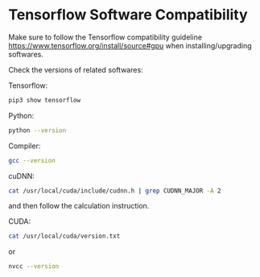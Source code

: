 # Tensorflow Software Compatibility 

Make sure to follow the Tensorflow compatibility guideline https://www.tensorflow.org/install/source#gpu when installing/upgrading softwares.

Check the versions of related softwares:

Tensorflow:
```bash
pip3 show tensorflow
```

Python:
```bash
python --version
```

Compiler:
```bash
gcc --version
```

cuDNN:
```bash
cat /usr/local/cuda/include/cudnn.h | grep CUDNN_MAJOR -A 2
```
and then follow the calculation instruction.

CUDA:
```bash
cat /usr/local/cuda/version.txt
```
or
```bash
nvcc --version
```
